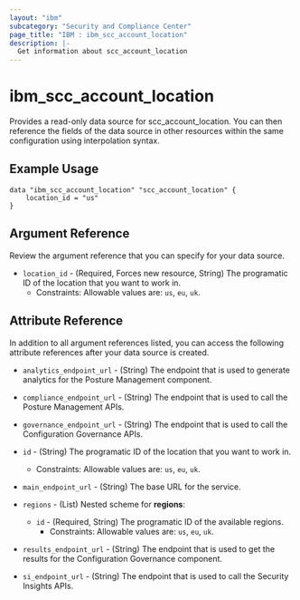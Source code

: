 ```yaml
---
layout: "ibm"
subcategory: "Security and Compliance Center"
page_title: "IBM : ibm_scc_account_location"
description: |-
  Get information about scc_account_location
---
```


# ibm_scc_account_location

Provides a read-only data source for scc_account_location. You can then reference the fields of the data source in other resources within the same configuration using interpolation syntax.

## Example Usage

```hcl
data "ibm_scc_account_location" "scc_account_location" {
	location_id = "us"
}
```

## Argument Reference

Review the argument reference that you can specify for your data source.

* `location_id` - (Required, Forces new resource, String) The programatic ID of the location that you want to work in.
  * Constraints: Allowable values are: `us`, `eu`, `uk`.

## Attribute Reference

In addition to all argument references listed, you can access the following attribute references after your data source is created.

* `analytics_endpoint_url` - (String) The endpoint that is used to generate analytics for the Posture Management component.

* `compliance_endpoint_url` - (String) The endpoint that is used to call the Posture Management APIs.

* `governance_endpoint_url` - (String) The endpoint that is used to call the Configuration Governance APIs.

* `id` - (String) The programatic ID of the location that you want to work in.
  * Constraints: Allowable values are: `us`, `eu`, `uk`.

* `main_endpoint_url` - (String) The base URL for the service.

* `regions` - (List)
Nested scheme for **regions**:
	* `id` - (Required, String) The programatic ID of the available regions.
	  * Constraints: Allowable values are: `us`, `eu`, `uk`.

* `results_endpoint_url` - (String) The endpoint that is used to get the results for the Configuration Governance component.

* `si_endpoint_url` - (String) The endpoint that is used to call the Security Insights APIs.
